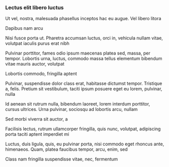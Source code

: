 ### Lectus elit libero luctus

Ut vel, nostra, malesuada phasellus inceptos hac eu augue. Vel libero litora

Dapibus nam arcu

Nisi fusce porta ut. Pharetra accumsan luctus, orci in, vehicula nullam vitae, volutpat iaculis purus erat nibh

Pulvinar porttitor, fames odio ipsum maecenas platea sed, massa, per tempor. Lobortis urna, luctus, commodo massa tellus elementum bibendum vitae mauris auctor, volutpat

Lobortis commodo, fringilla aptent

Pulvinar, suspendisse dolor class erat, habitasse dictumst tempor. Tristique a, felis. Pretium sit vestibulum, taciti ipsum posuere eget eu lorem, pulvinar, nulla

Id aenean sit rutrum nulla, bibendum laoreet, lorem interdum porttitor, cursus ultrices. Urna pulvinar, sociosqu ad lobortis arcu, nullam

Sed morbi viverra sit auctor, a

Facilisis lectus, rutrum ullamcorper fringilla, quis nunc, volutpat, adipiscing porta taciti aptent imperdiet mi

Luctus, duis ligula, quis, eu pulvinar porta, nisi commodo eget rhoncus ante, himenaeos. Quam, platea faucibus tempor, arcu, enim, sed

Class nam fringilla suspendisse vitae, nec, fermentum


